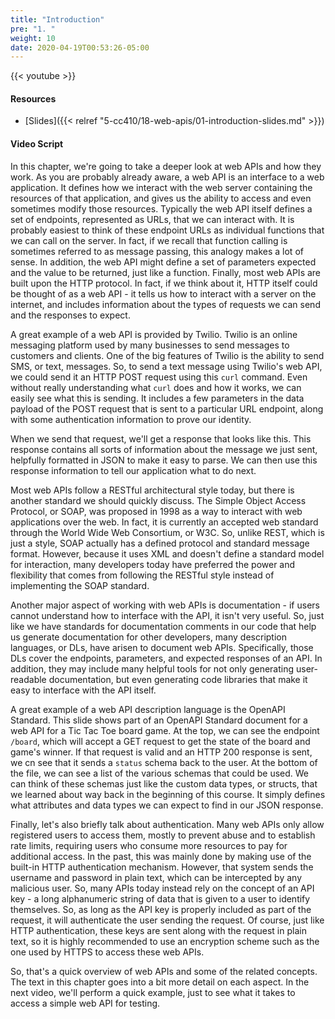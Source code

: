```yaml
---
title: "Introduction"
pre: "1. "
weight: 10
date: 2020-04-19T00:53:26-05:00
---
```


{{< youtube >}}

#### Resources

* [Slides]({{< relref "5-cc410/18-web-apis/01-introduction-slides.md" >}})

#### Video Script

In this chapter, we're going to take a deeper look at web APIs and how they work. As you are probably already aware, a web API is an interface to a web application. It defines how we interact with the web server containing the resources of that application, and gives us the ability to access and even sometimes modify those resources. Typically the web API itself defines a set of endpoints, represented as URLs, that we can interact with. It is probably easiest to think of these endpoint URLs as individual functions that we can call on the server. In fact, if we recall that function calling is sometimes referred to as message passing, this analogy makes a lot of sense. In addition, the web API might define a set of parameters expected and the value to be returned, just like a function. Finally, most web APIs are built upon the HTTP protocol. In fact, if we think about it, HTTP itself could be thought of as a web API - it tells us how to interact with a server on the internet, and includes information about the types of requests we can send and the responses to expect.

A great example of a web API is provided by Twilio. Twilio is an online messaging platform used by many businesses to send messages to customers and clients. One of the big features of Twilio is the ability to send SMS, or text, messages. So, to send a text message using Twilio's web API, we could send it an HTTP POST request using this `curl` command. Even without really understanding what `curl` does and how it works, we can easily see what this is sending. It includes a few parameters in the data payload of the POST request that is sent to a particular URL endpoint, along with some authentication information to prove our identity.

When we send that request, we'll get a response that looks like this. This response contains all sorts of information about the message we just sent, helpfully formatted in JSON to make it easy to parse. We can then use this response information to tell our application what to do next. 

Most web APIs follow a RESTful architectural style today, but there is another standard we should quickly discuss. The Simple Object Access Protocol, or SOAP, was proposed in 1998 as a way to interact with web applications over the web. In fact, it is currently an accepted web standard through the World Wide Web Consortium, or W3C. So, unlike REST, which is just a style, SOAP actually has a defined protocol and standard message format. However, because it uses XML and doesn't define a standard model for interaction, many developers today have preferred the power and flexibility that comes from following the RESTful style instead of implementing the SOAP standard. 

Another major aspect of working with web APIs is documentation - if users cannot understand how to interface with the API, it isn't very useful. So, just like we have standards for documentation comments in our code that help us generate documentation for other developers, many description languages, or DLs, have arisen to document web APIs. Specifically, those DLs cover the endpoints, parameters, and expected responses of an API. In addition, they may include many helpful tools for not only generating user-readable documentation, but even generating code libraries that make it easy to interface with the API itself.

A great example of a web API description language is the OpenAPI Standard. This slide shows part of an OpenAPI Standard document for a web API for a Tic Tac Toe board game. At the top, we can see the endpoint `/board`, which will accept a GET request to get the state of the board and game's winner. If that request is valid and an HTTP 200 response is sent, we cn see that it sends a `status` schema back to the user. At the bottom of the file, we can see a list of the various schemas that could be used. We can think of these schemas just like the custom data types, or structs, that we learned about way back in the beginning of this course. It simply defines what attributes and data types we can expect to find in our JSON response.

Finally, let's also briefly talk about authentication. Many web APIs only allow registered users to access them, mostly to prevent abuse and to establish rate limits, requiring users who consume more resources to pay for additional access. In the past, this was mainly done by making use of the built-in HTTP authentication mechanism. However, that system sends the username and password in plain text, which can be intercepted by any malicious user. So, many APIs today instead rely on the concept of an API key - a long alphanumeric string of data that is given to a user to identify themselves. So, as long as the API key is properly included as part of the request, it will authenticate the user sending the request. Of course, just like HTTP authentication, these keys are sent along with the request in plain text, so it is highly recommended to use an encryption scheme such as the one used by HTTPS to access these web APIs. 

So, that's a quick overview of web APIs and some of the related concepts. The text in this chapter goes into a bit more detail on each aspect. In the next video, we'll perform a quick example, just to see what it takes to access a simple web API for testing. 

